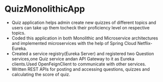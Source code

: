 # QuizMonolithicApp
+ Quiz application helps admin create new quizzes of different topics and users can take up them tocheck their proficiency level on respective topics.
+ Coded this application in both Monolithic and Microservice architectures and implemented microservices with the help of Spring Cloud Netflix-Eureka.
+ Created a service registry(Eureka Server) and registered two Question services,one Quiz service andan API Gateway to it as Eureka clients.Used OpenFeignClient to communicate with other services.
+ Written REST APIs for posting and accessing questions, quizzes and calculating the score of quiz.
